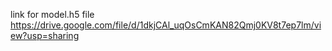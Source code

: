 link for model.h5 file
https://drive.google.com/file/d/1dkjCAl_uqOsCmKAN82Qmj0KV8t7ep7lm/view?usp=sharing

